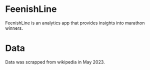 # FeenishLine

FeenishLine is an analytics app that provides insights into marathon winners.

# Data

Data was scrapped from wikipedia in May 2023. 
